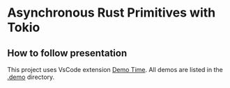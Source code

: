 # Asynchronous Rust Primitives with Tokio

## How to follow presentation

This project uses VsCode extension [Demo Time](https://demotime.elio.dev).
All demos are listed in the [.demo](/.demo) directory.